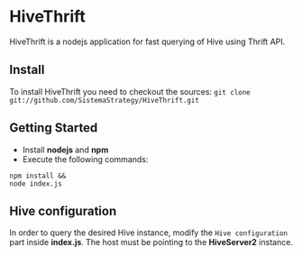 # HiveThrift

HiveThrift is a nodejs application for fast querying of Hive using Thrift API. 

## Install
To install HiveThrift you need to checkout the sources: `git clone git://github.com/SistemaStrategy/HiveThrift.git`

## Getting Started
* Install **nodejs** and **npm**
* Execute the following commands:

```
npm install &&
node index.js
```

## Hive configuration
In order to query the desired Hive instance, modify the `Hive configuration` part inside **index.js**. The host must be pointing to the **HiveServer2** instance.